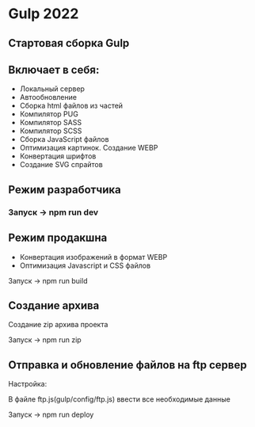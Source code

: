 # Gulp 2022

## Стартовая сборка Gulp

## Включает в себя:

- Локальный сервер
- Автообновление
- Сборка html файлов из частей
- Компилятор PUG
- Компилятор SASS
- Компилятор SCSS
- Сборка JavaScript файлов
- Оптимизация картинок. Создание WEBP
- Конвертация шрифтов
- Создание SVG спрайтов

## Режим разработчика

 <h3>Запуск -> npm run dev</h3>

## Режим продакшна

- Конвертация изображений в формат WEBP
- Оптимизация Javascript и CSS файлов

Запуск -> npm run build

## Создание архива

Создание zip архива проекта

Запуск -> npm run zip

## Отправка и обновление файлов на ftp сервер

Настройка:

В файле ftp.js(gulp/config/ftp.js) ввести все необходимые данные

Запуск -> npm run deploy
